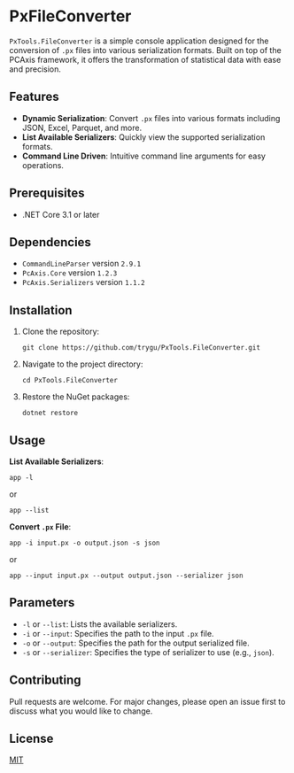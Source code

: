 # PxFileConverter

`PxTools.FileConverter` is a simple console application designed for the conversion of `.px` files into various serialization formats. Built on top of the PCAxis framework, it offers the transformation of statistical data with ease and precision.

## Features

- **Dynamic Serialization**: Convert `.px` files into various formats including JSON, Excel, Parquet, and more.
- **List Available Serializers**: Quickly view the supported serialization formats.
- **Command Line Driven**: Intuitive command line arguments for easy operations.

## Prerequisites

- .NET Core 3.1 or later

## Dependencies

- `CommandLineParser` version `2.9.1`
- `PcAxis.Core` version `1.2.3`
- `PcAxis.Serializers` version `1.1.2`

## Installation

1. Clone the repository:
   ```
   git clone https://github.com/trygu/PxTools.FileConverter.git
   ```
2. Navigate to the project directory:
   ```
   cd PxTools.FileConverter
   ```
3. Restore the NuGet packages:
   ```
   dotnet restore
   ```

## Usage

**List Available Serializers**:
```
app -l
```
or
```
app --list
```

**Convert `.px` File**:
```
app -i input.px -o output.json -s json
```
or
```
app --input input.px --output output.json --serializer json
```

## Parameters

- `-l` or `--list`: Lists the available serializers.
- `-i` or `--input`: Specifies the path to the input `.px` file.
- `-o` or `--output`: Specifies the path for the output serialized file.
- `-s` or `--serializer`: Specifies the type of serializer to use (e.g., `json`).

## Contributing

Pull requests are welcome. For major changes, please open an issue first to discuss what you would like to change.

## License

[MIT](https://choosealicense.com/licenses/mit/)
